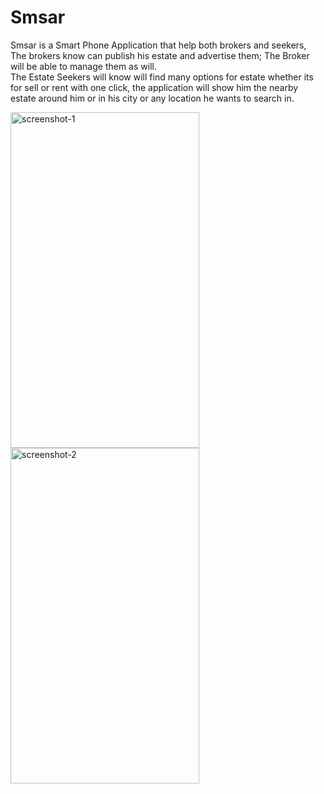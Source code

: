 # Smsar
<p>Smsar is a Smart Phone Application that help both brokers and seekers,<br>
The brokers know can publish his estate and advertise them; The Broker will be able to manage them as will.<br>
The Estate Seekers will know will find many options for estate whether its for sell or rent with one click, the application will show him the nearby estate around him or in his city or any location he wants to search in.<br>
</p>

<a href="https://ibb.co/qnGGWGv"><img src="https://i.ibb.co/b3hh2hk/Webp-net-resizeimage-1.jpg" width="302" height="537" align="middle" alt="screenshot-1" border="0"></a>
<a href="https://ibb.co/m0KgX9N"><img src="https://i.ibb.co/nBytn7P/Webp-net-resizeimage.jpg" width="302" height="537" align="middle" alt="screenshot-2" border="0"></a><br />
